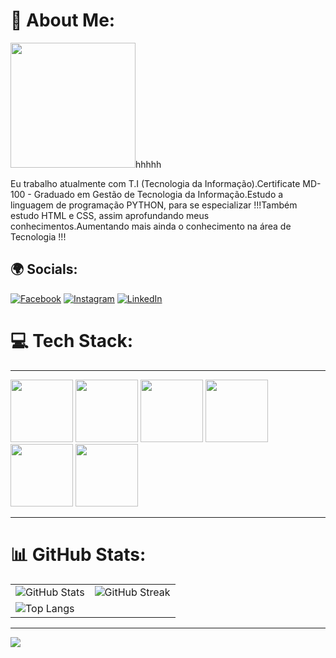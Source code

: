 # 💾 About Me:
<div>

<img height=200 width=200 src="https://media4.giphy.com/media/v1.Y2lkPTc5MGI3NjExcXl2OXJmNWdyOWV4c3o2dHUxNzJjeThocTJtN3NoZWdyY3M1ejIzbyZlcD12MV9pbnRlcm5hbF9naWZfYnlfaWQmY3Q9Zw/bGgsc5mWoryfgKBx1u/giphy.webp">hhhhh</img>

Eu trabalho atualmente com T.I (Tecnologia da Informação).Certificate MD-100 - Graduado em Gestão de Tecnologia da Informação.Estudo a linguagem de programação PYTHON, para se especializar !!!Também estudo HTML e CSS, assim aprofundando meus conhecimentos.Aumentando mais ainda o conhecimento na área de Tecnologia !!!

</div>



## 🌍 Socials:
[![Facebook](https://img.shields.io/badge/Facebook-%231877F2.svg?logo=Facebook&logoColor=white)](https://facebook.com/https://www.facebook.com/maicon.paesbezbirolo) [![Instagram](https://img.shields.io/badge/Instagram-%23E4405F.svg?logo=Instagram&logoColor=white)](https://instagram.com/https://www.instagram.com/maicondante/) [![LinkedIn](https://img.shields.io/badge/LinkedIn-%230077B5.svg?logo=linkedin&logoColor=white)](https://linkedin.com/in/https://www.linkedin.com/in/maicon-paes-bez-birolo-a49a7368/) 

# 💻 Tech Stack:
<hr>
<div></p><img height=100 width=100 src="https://cdn.jsdelivr.net/gh/devicons/devicon@latest/icons/python/python-original-wordmark.svg" /> 
<img height=100 width=100 src="https://cdn.jsdelivr.net/gh/devicons/devicon@latest/icons/html5/html5-original-wordmark.svg" />
<img height=100 width=100 src="https://cdn.jsdelivr.net/gh/devicons/devicon@latest/icons/css3/css3-original-wordmark.svg" />
<img height=100 width=100 src="https://cdn.jsdelivr.net/gh/devicons/devicon@latest/icons/django/django-plain-wordmark.svg" />
<img height=100 width=100 src="https://cdn.jsdelivr.net/gh/devicons/devicon@latest/icons/vscode/vscode-original-wordmark.svg" />
<img height=100 width=100 src="https://cdn.jsdelivr.net/gh/devicons/devicon@latest/icons/jupyter/jupyter-original-wordmark.svg" /></div>  <hr>

# 📊 GitHub Stats:
<table>
  <tr>
    <td><img src="https://github-readme-stats.vercel.app/api?username=MaiconDante&theme=dracula&hide_border=false&include_all_commits=false&count_private=false" alt="GitHub Stats"></td>
    <td><img src="https://github-readme-streak-stats.herokuapp.com/?user=MaiconDante&theme=dracula&hide_border=false" alt="GitHub Streak"></td>
  </tr>
  <tr>
    <td colspan="2"><img src="https://github-readme-stats.vercel.app/api/top-langs/?username=MaiconDante&theme=dracula&hide_border=false&include_all_commits=false&count_private=false&layout=compact" alt="Top Langs"></td>
  </tr>
</table>

---
[![](https://visitcount.itsvg.in/api?id=MaiconDante&icon=2&color=1)](https://visitcount.itsvg.in)



